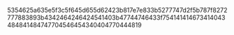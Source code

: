 5354625a635e5f3c5f645d655d62423b817e7e833b5277747d2f5b787f8272777883893b4342464246424541403b47744746433f754141414673414043484841484747704546454340404770444819

